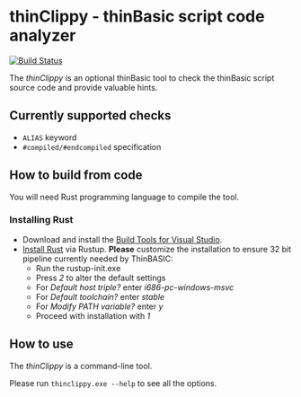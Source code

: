 # thinClippy - thinBasic script code analyzer
[![Build Status](https://travis-ci.com/petrSchreiber/thinclippy.svg?branch=master)](https://travis-ci.com/petrSchreiber/thinclippy)

The _thinClippy_ is an optional thinBasic tool to check the thinBasic script source code and provide valuable hints.

## Currently supported checks
* `ALIAS` keyword
* `#compiled/#endcompiled` specification

## How to build from code
You will need Rust programming language to compile the tool.

### Installing Rust
* Download and install the [Build Tools for Visual Studio](https://www.visualstudio.com/cs/downloads/?q=Build+Tools+for+Visual+Studio).
* [Install Rust](https://www.rust-lang.org/en-US/install.html) via Rustup. **Please** customize the installation to ensure 32 bit pipeline currently needed by ThinBASIC:
  * Run the rustup-init.exe
  * Press *2* to alter the default settings
  * For *Default host triple?* enter *i686-pc-windows-msvc*
  * For *Default toolchain?* enter *stable*
  * For *Modify PATH variable?* enter *y*
  * Proceed with installation with *1*

## How to use
The _thinClippy_ is a command-line tool.

Please run `thinclippy.exe --help` to see all the options.
